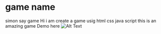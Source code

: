 
# game name 
simon say game
Hi i am create a game usig html css  java script 
this is an amazing game
Demo here
![Alt Text](https://example.com/image.png)
